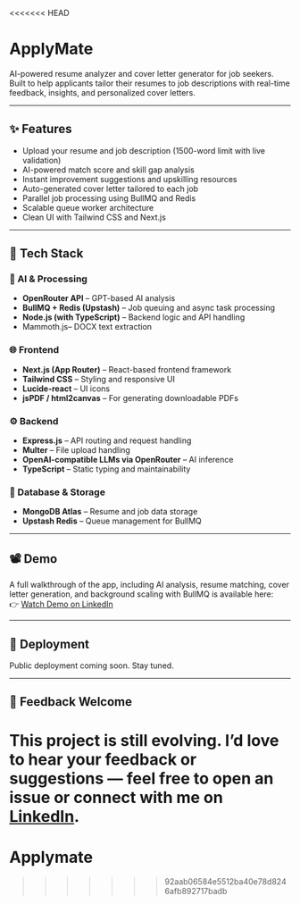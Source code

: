 <<<<<<< HEAD
# ApplyMate

AI-powered resume analyzer and cover letter generator for job seekers.  
Built to help applicants tailor their resumes to job descriptions with real-time feedback, insights, and personalized cover letters.

---

## ✨ Features

- Upload your resume and job description (1500-word limit with live validation)
- AI-powered match score and skill gap analysis
- Instant improvement suggestions and upskilling resources
- Auto-generated cover letter tailored to each job
- Parallel job processing using BullMQ and Redis
- Scalable queue worker architecture
- Clean UI with Tailwind CSS and Next.js

---

## 🔧 Tech Stack

### 🧠 AI & Processing
- **OpenRouter API** – GPT-based AI analysis  
- **BullMQ + Redis (Upstash)** – Job queuing and async task processing  
- **Node.js (with TypeScript)** – Backend logic and API handling
- Mammoth.js– DOCX text extraction

### 🌐 Frontend
- **Next.js (App Router)** – React-based frontend framework  
- **Tailwind CSS** – Styling and responsive UI  
- **Lucide-react** – UI icons  
- **jsPDF / html2canvas** – For generating downloadable PDFs  

### ⚙️ Backend
- **Express.js** – API routing and request handling  
- **Multer** – File upload handling  
- **OpenAI-compatible LLMs via OpenRouter** – AI inference  
- **TypeScript** – Static typing and maintainability  

### 🧾 Database & Storage
- **MongoDB Atlas** – Resume and job data storage  
- **Upstash Redis** – Queue management for BullMQ  

---

## 📽️ Demo

A full walkthrough of the app, including AI analysis, resume matching, cover letter generation, and background scaling with BullMQ is available here:  
👉 [Watch Demo on LinkedIn](https://www.linkedin.com/posts/sharukh-shaik-srk12_systemdesign-backenddevelopment-scalability-activity-7325903000915341312-X8Zx?utm_source=share&utm_medium=member_desktop&rcm=ACoAAE4qY5sBOu8vL04gy3FzT41ri91g-HtNwgw)

---

## 🚀 Deployment

Public deployment coming soon. Stay tuned.

---


## 🙌 Feedback Welcome

This project is still evolving. I’d love to hear your feedback or suggestions — feel free to open an issue or connect with me on [LinkedIn](https://www.linkedin.com/in/sharukh-shaik-srk12/).
=======
# Applymate
>>>>>>> 92aab06584e5512ba40e78d8246afb892717badb
